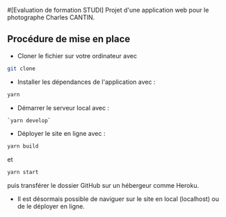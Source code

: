 #[Evaluation de formation STUDI] Projet d'une application web pour le photographe Charles CANTIN.

## Procédure de mise en place
- Cloner le fichier sur votre ordinateur avec
```bash
git clone 
```

- Installer les dépendances de l'application avec :
```bash
yarn
```

- Démarrer le serveur local avec :
```bash
`yarn develop`
```

- Déployer le site en ligne avec :
```bash
yarn build
```
et
```bash
yarn start 
```
puis transférer le dossier GitHub sur un hébergeur comme Heroku.

- Il est désormais possible de naviguer sur le site en local (localhost) ou de le déployer en ligne.
